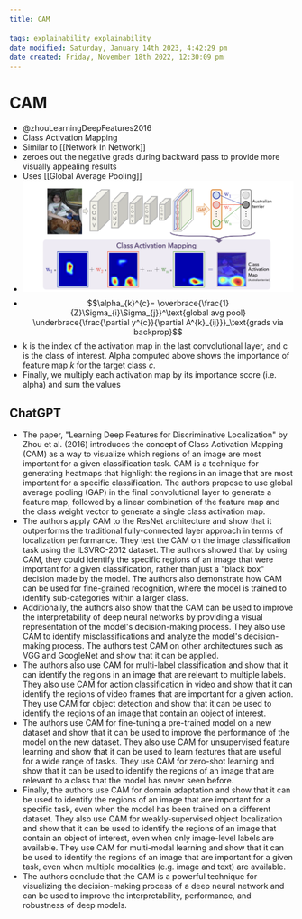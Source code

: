 ```yaml
---
title: CAM

tags: explainability explainability 
date modified: Saturday, January 14th 2023, 4:42:29 pm
date created: Friday, November 18th 2022, 12:30:09 pm
---
```


# CAM
- @zhouLearningDeepFeatures2016
- Class Activation Mapping
- Similar to [[Network In Network]]
- zeroes out the negative grads during backward pass to provide more visually appealing results
- Uses [[Global Average Pooling]]
- ![](images/1!MFqz4qB107yEZUAPrigSEQ.png)
- $$\alpha_{k}^{c}= \overbrace{\frac{1}{Z}\Sigma_{i}\Sigma_{j}}^\text{global avg pool} \underbrace{\frac{\partial y^{c}}{\partial A^{k}_{ij}}}_\text{grads via backprop}$$
- k is the index of the activation map in the last convolutional layer, and c is the class of interest. Alpha computed above shows the importance of feature map _k_ for the target class _c_.
- Finally, we multiply each activation map by its importance score (i.e. alpha) and sum the values
## ChatGPT
- The paper, "Learning Deep Features for Discriminative Localization" by Zhou et al. (2016) introduces the concept of Class Activation Mapping (CAM) as a way to visualize which regions of an image are most important for a given classification task. CAM is a technique for generating heatmaps that highlight the regions in an image that are most important for a specific classification. The authors propose to use global average pooling (GAP) in the final convolutional layer to generate a feature map, followed by a linear combination of the feature map and the class weight vector to generate a single class activation map.
- The authors apply CAM to the ResNet architecture and show that it outperforms the traditional fully-connected layer approach in terms of localization performance. They test the CAM on the image classification task using the ILSVRC-2012 dataset. The authors showed that by using CAM, they could identify the specific regions of an image that were important for a given classification, rather than just a "black box" decision made by the model. The authors also demonstrate how CAM can be used for fine-grained recognition, where the model is trained to identify sub-categories within a larger class.
- Additionally, the authors also show that the CAM can be used to improve the interpretability of deep neural networks by providing a visual representation of the model's decision-making process. They also use CAM to identify misclassifications and analyze the model's decision-making process. The authors test CAM on other architectures such as VGG and GoogleNet and show that it can be applied.
- The authors also use CAM for multi-label classification and show that it can identify the regions in an image that are relevant to multiple labels. They also use CAM for action classification in video and show that it can identify the regions of video frames that are important for a given action. They use CAM for object detection and show that it can be used to identify the regions of an image that contain an object of interest.
- The authors use CAM for fine-tuning a pre-trained model on a new dataset and show that it can be used to improve the performance of the model on the new dataset. They also use CAM for unsupervised feature learning and show that it can be used to learn features that are useful for a wide range of tasks. They use CAM for zero-shot learning and show that it can be used to identify the regions of an image that are relevant to a class that the model has never seen before.
- Finally, the authors use CAM for domain adaptation and show that it can be used to identify the regions of an image that are important for a specific task, even when the model has been trained on a different dataset. They also use CAM for weakly-supervised object localization and show that it can be used to identify the regions of an image that contain an object of interest, even when only image-level labels are available. They use CAM for multi-modal learning and show that it can be used to identify the regions of an image that are important for a given task, even when multiple modalities (e.g. image and text) are available.
- The authors conclude that the CAM is a powerful technique for visualizing the decision-making process of a deep neural network and can be used to improve the interpretability, performance, and robustness of deep models.

